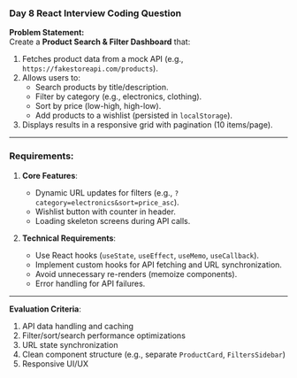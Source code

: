 ### **Day 8 React Interview Coding Question**  
**Problem Statement:**  
Create a **Product Search & Filter Dashboard** that:  
1. Fetches product data from a mock API (e.g., `https://fakestoreapi.com/products`).  
2. Allows users to:  
   - Search products by title/description.  
   - Filter by category (e.g., electronics, clothing).  
   - Sort by price (low-high, high-low).  
   - Add products to a wishlist (persisted in `localStorage`).  
3. Displays results in a responsive grid with pagination (10 items/page).  

---

### **Requirements:**  
1. **Core Features**:  
   - Dynamic URL updates for filters (e.g., `?category=electronics&sort=price_asc`).  
   - Wishlist button with counter in header.  
   - Loading skeleton screens during API calls.  

2. **Technical Requirements**:  
   - Use React hooks (`useState`, `useEffect`, `useMemo`, `useCallback`).  
   - Implement custom hooks for API fetching and URL synchronization.  
   - Avoid unnecessary re-renders (memoize components).  
   - Error handling for API failures.  

---

**Evaluation Criteria**:  
1. API data handling and caching  
2. Filter/sort/search performance optimizations  
3. URL state synchronization  
4. Clean component structure (e.g., separate `ProductCard`, `FiltersSidebar`)  
5. Responsive UI/UX  